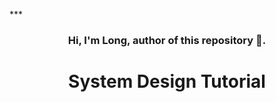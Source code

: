 ***<br />
<div align="center">
    <h3>Hi, I'm Long, author of this repository 🚀.</h3>
<h1 align="center">System Design Tutorial</h1>